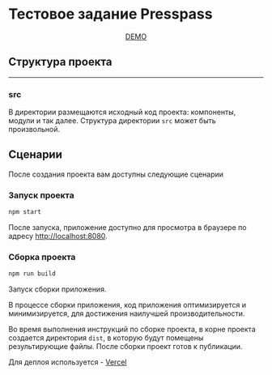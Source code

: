 # Тестовое задание Presspass

<div align="center"><a href="https://presspass-test.vercel.app/" >DEMO</a></div>

## Структура проекта

---

### src

В директории размещаются исходный код проекта: компоненты, модули и так далее. Структура директории `src` может быть произвольной.

## Сценарии

После создания проекта вам доступны следующие сценарии

### Запуск проекта

```bash
npm start
```

После запуска, приложение доступно для просмотра в браузере по адресу [http://localhost:8080](http://localhost:1234).

### Сборка проекта

```bash
npm run build
```

Запуск сборки приложения.

В процессе сборки приложения, код приложения оптимизируется и минимизируется, для достижения наилучшей производительности.

Во время выполнения инструкций по сборке проекта, в корне проекта создается директория `dist`, в которую будут помещены результирующие файлы. После сборки проект готов к публикации.

Для деплоя используется - [Vercel](http://vercel.com)
